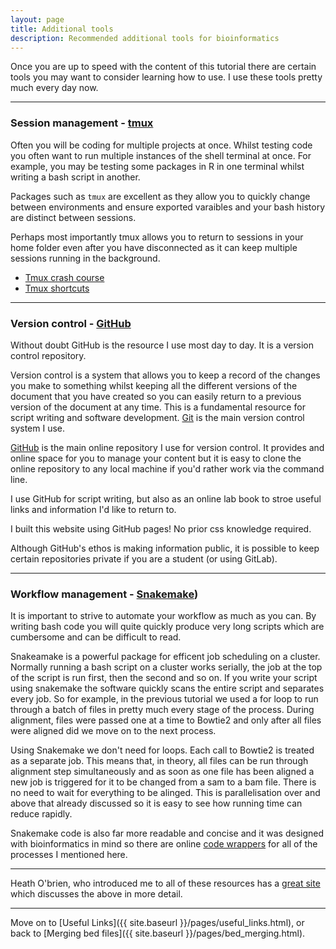 ```yaml
---
layout: page
title: Additional tools 
description: Recommended additional tools for bioinformatics 
---
```


Once you are up	to speed with the content of this tutorial there are certain tools you may want to
consider learning how to use. I use these tools pretty much every day now. 

***

### Session management - [tmux](https://github.com/tmux/tmux/wiki)

Often you will be coding for multiple projects at once. Whilst testing code you often want to run 
multiple instances of the shell terminal at once. For example, you may be testing some packages in
R in one terminal whilst writing a bash script in another. 

Packages such as `tmux` are excellent as they allow you to quickly change between environments and 
ensure exported varaibles and your bash history are distinct between sessions. 

Perhaps most importantly tmux allows you to return to sessions in your home folder even after you 
have disconnected as it can keep multiple sessions running in the background. 

+ [Tmux crash course](https://robots.thoughtbot.com/a-tmux-crash-course)
+ [Tmux shortcuts](https://gist.github.com/MohamedAlaa/2961058) 

***

### Version control - [GitHub](https://github.com) 

Without doubt GitHub is the resource I use most day to day. It is a version control repository. 

Version control is a system that allows you to keep a record of the changes you make to something
whilst keeping all the different versions of the document that you have created so you can easily 
return to a previous version of the document at any time. This is a fundamental resource for 
script writing and software development. 
[Git](https://git-scm.com/book/en/v2/Getting-Started-About-Version-Control) is the main version
control system I use.

[GitHub](https://github.com) is the main online repository I use for version control. It provides
and online space for you to manage your content but it is easy to clone the online repository to 
any local machine if you'd rather work via the command line. 

I use GitHub for script writing, but also as an online lab book to stroe useful links and 
information I'd like to return to. 

I built this website using GitHub pages! No prior css knowledge required. 

Although GitHub's ethos is making information public, it is possible to keep certain repositories 
private if you are a student (or using GitLab).  

***

### Workflow management - [Snakemake](https://snakemake.readthedocs.io/en/stable/))

It is important to strive to automate your workflow as much as you can. By writing bash code you 
will quite quickly produce very long scripts which are cumbersome and can be difficult to 
read.

Snakeamake is a powerful package for efficent job scheduling on a cluster. Normally running a bash
script on a cluster works serially, the job at the top of the script is run first, then the second
and so on. If you write your script using snakemake the software quickly scans the entire script 
and separates every job. So for example, in the previous tutorial we used a for loop to run through 
a batch of files in pretty much every stage of the process. During alignment, files were passed one 
at a time to Bowtie2 and only after all files were aligned did we move on to the next process. 

Using Snakemake we don't need for loops. Each call to Bowtie2 is treated as a separate job. This means
that, in theory, all files can be run through alignment step simultaneously and as soon as one file has 
been aligned a new job is triggered for it to be changed from a sam to a bam file. There is no need to 
wait for everything to be alinged. This is parallelisation over and above that already discussed so
it is easy to see how running time can reduce rapidly.

Snakemake code is also far more readable and concise and it was designed with bioinformatics in mind
so there are online [code wrappers](https://snakemake-wrappers.readthedocs.io/en/stable/) for all of 
the processes I mentioned here. 

***

Heath O'brien, who introduced me to all of these resources has a 
[great site](https://hobrien.github.io/RNAseqTools/) which discusses the above in more detail.    

***

Move on to [Useful Links]({{ site.baseurl }}/pages/useful_links.html),
or back to [Merging bed files]({{ site.baseurl }}/pages/bed_merging.html).
